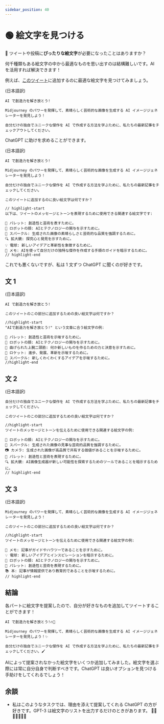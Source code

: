 ```yaml
---
sidebar_position: 40
---
```


# 🟢 絵文字を見つける

🤔 ツイートや投稿に**ぴったりな絵文字**が必要になったことはありますか？

何千種類もある絵文字の中から最適なものを思い出すのは結構難しいです。AI を活用すれば解決できます！

例えば、[このツイート](https://twitter.com/learnprompting/status/1631786358330085382)に追加するのに最適な絵文字を見つけてみましょう。

(日本語訳)

```text
AI で創造力を解き放とう!

Midjourney のパワーを発揮して、素晴らしく芸術的な画像を生成する AI イメージジェネレーターを発見しよう！

自分だけの独自でユニークな傑作を AI で作成する方法を学ぶために、私たちの最新記事をチェックアウトしてください。
```

ChatGPT に助けを求めることができます。

(日本語訳)

```text
AI で創造力を解き放とう!

Midjourney のパワーを発揮して、素晴らしく芸術的な画像を生成する AI イメージジェネレーターを発見しよう！

自分だけの独自でユニークな傑作を AI で作成する方法を学ぶために、私たちの最新記事をチェックしてください。

このツイートに追加するのに良い絵文字は何ですか？

// highlight-start
以下は、ツイートのメッセージとトーンを表現するために使用できる関連する絵文字です:

🎨 パレット: 創造性と芸術を表すために。
🤖 ロボットの顔: AIとテクノロジーの関与を示すために。
🌟 スパークル: 生成された画像の素晴らしさと芸術的な品質を強調するために。
🔍 拡大鏡: 探究心と発見を示すために。
💡 電球: 新しいアイデアと革新性を象徴するために。
📝 メモ: AIを使って自分だけの独特な傑作を作成する手順のガイドを暗示するために。
// highlight-end
```

これでも悪くないですが、私は 1 文ずつ ChatGPT に聞くのが好きです。

## 文 1

(日本語訳)

```text
AI で創造力を解き放とう!

このツイートのこの部分に追加するための良い絵文字は何ですか？

//highlight-start
"AIで創造力を解き放とう!" という文章に合う絵文字の例:

🎨 パレット: 創造性と芸術を示唆するために。
🤖 ロボットの顔: AIとテクノロジーの関与を示すために。
💪 曲げられた上腕二頭筋: 何か新しいものを作るための力と決意を示すために。
🚀 ロケット: 進歩、発展、革新を示唆するために。
🌟 スパークル: 新しくわくわくするアイデアを示唆するために。
//highlight-end
```

## 文 2

(日本語訳)

```text
自分だけの独自でユニークな傑作を AI で作成する方法を学ぶために、私たちの最新記事をチェックしてください。

このツイートのこの部分に追加するための良い絵文字は何ですか？

//highlight-start
ツイートのメッセージとトーンを伝えるために使用できる関連する絵文字の例:

🤖 ロボットの顔: AIとテクノロジーの関与を示すために。
🌟 スパークル: 生成された画像の見事な芸術的品質を強調するために。
📷 カメラ: 生成された画像が高品質で共有する価値があることを示唆するために。
🎨 パレット: 創造性と芸術を表現するために。
🔍 拡大鏡: AI画像生成器が新しい可能性を探索するためのツールであることを暗示するために。
// highlight-end
```

## 文 3

(日本語訳)

```text
Midjourney のパワーを発揮して、素晴らしく芸術的な画像を生成する AI イメージジェネレーターを発見しよう！

このツイートのこの部分に追加するための良い絵文字は何ですか？

//highlight-start
ツイートのメッセージとトーンを伝えるために使用できる関連する絵文字の例: 

📝 メモ: 記事がガイドやハウツーであることを示すために。
💡 電球: 新しいアイデアとインスピレーションを暗示するために。
🤖 ロボットの顔: AIとテクノロジーの関与を示すために。
🎨 パレット: 創造性と芸術を表現するために。
📚 本: 記事が情報提供であり教育的であることを示唆するために。
// highlight-end
```

## 結論

各パートに絵文字を提案したので、自分が好きなものを追加してツイートすることができます！

```text
AI で創造力を解き放とう!🔥🎨

Midjourney のパワーを発揮して、素晴らしく芸術的な画像を生成する AI イメージジェネレーターを発見しよう！✨

自分だけの独自でユニークな傑作を AI で作成する方法を学ぶために、私たちの最新記事をチェックしてください。🖌️
```

AIによって提案されなかった絵文字をいくつか追加してみました。絵文字を選ぶ際には常に自分自身で判断すべきです。ChatGPT は良いオプションを見つける手助けをしてくれるでしょう！

## 余談

- 私はこのようなタスクでは、理由を添えて提案してくれる ChatGPT の方が好きです。GPT-3 は絵文字のリストを出力するだけのときがあります。 🤩😎🤩🤩😃😃💪